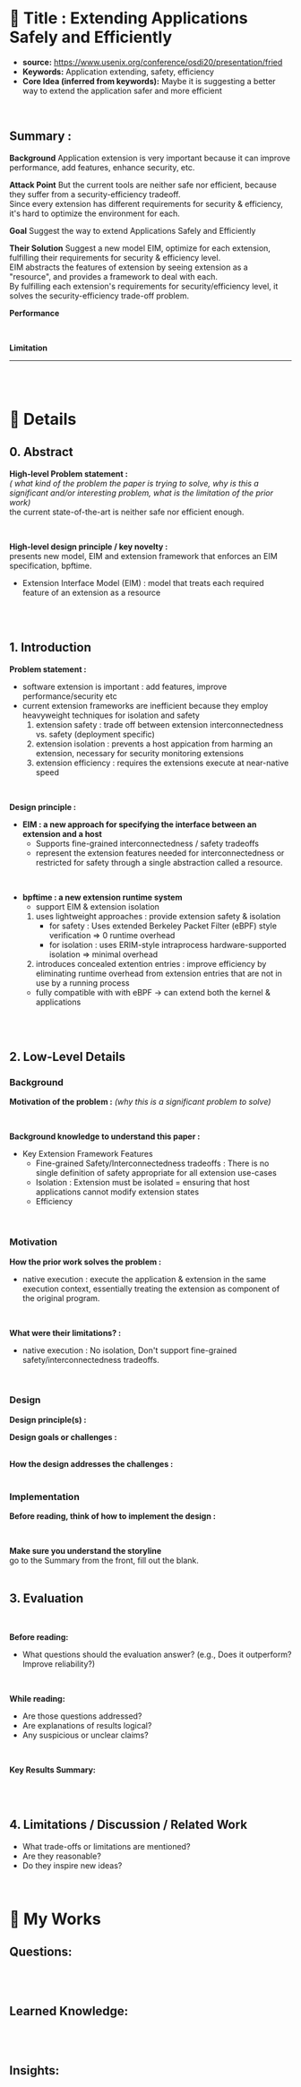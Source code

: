 # 📄 Title : Extending Applications Safely and Efficiently
- **source:**   https://www.usenix.org/conference/osdi20/presentation/fried
- **Keywords:**  Application extending, safety, efficiency
- **Core Idea (inferred from keywords):**  Maybe it is suggesting a better way to extend the application safer and more efficient

<br>

## Summary :
**Background**
Application extension is very important because it can improve performance, add features, enhance security, etc. 
<br>

**Attack Point**
But the current tools are neither safe nor efficient, because they suffer from a security-efficiency tradeoff. <br>
Since every extension has different requirements for security & efficiency, it's hard to optimize the environment for each.
<br>

**Goal**
Suggest the way to extend Applications Safely and Efficiently 
<br>

**Their Solution** 
Suggest a new model EIM, optimize for each extension, fulfilling their requirements for security & efficiency level. <br>
EIM abstracts the features of extension by seeing extension as a "resource", and provides a framework to deal with each. <br>
By fulfilling each extension's requirements for security/efficiency level, it solves the security-efficiency trade-off problem. 
<br>

**Performance**

<br>

**Limitation**




---
<br> <br>




# 🔎 Details

## 0. Abstract
**High-level Problem statement :**  
  *( what kind of the problem the paper is trying to solve, why is this a significant and/or interesting problem, what is the limitation of the prior work)*
  <br>
  the current state-of-the-art is neither safe nor efficient enough.

<br>

**High-level design principle / key novelty :** 
<br>
presents new model, EIM and extension framework that enforces an EIM specification, bpftime.
  - Extension Interface Model (EIM) : model that treats each required feature of an extension as a resource


<br> <br>

## 1. Introduction
**Problem statement :**
<br>
- software extension is important : add features, improve performance/security etc
- current extension frameworks are inefficient because they employ heavyweight techniques for isolation and safety
  1. extension safety : trade off between extension interconnectedness vs. safety (deployment specific)
  2. extension isolation : prevents a host appication from harming an extension, necessary for security monitoring extensions
  3. extension efficiency : requires the extensions execute at near-native speed
<br>

**Design principle :**
<br>
- **EIM : a new approach for specifying the interface between an extension and a host**
  - Supports fine-grained interconnectedness / safety tradeoffs
  - represent the extension features needed for interconnectedness or restricted for safety through a single abstraction called a resource.

<br>

- **bpftime : a new extension runtime system**
  - support EIM & extension isolation
  1. uses lightweight approaches : provide extension safety & isolation
      - for safety : Uses extended Berkeley Packet Filter (eBPF) style verification => 0 runtime overhead
      - for isolation : uses ERIM-style intraprocess hardware-supported isolation => minimal overhead
  2. introduces concealed extention entries : improve efficiency by eliminating runtime overhead from extension entries that are not in use by a running process
  - fully compatible with with eBPF -> can extend both the kernel & applications

<br> <br>

## 2. Low-Level Details
### Background
**Motivation of the problem :**
*(why this is a significant problem to solve)*

<br>

**Background knowledge to understand this paper :**
- Key Extension Framework Features
  - Fine-grained Safety/Interconnectedness tradeoffs
    : There is no single definition of safety appropriate for all extension use-cases
  - Isolation : Extension must be isolated = ensuring that host applications cannot modify extension states
  - Efficiency

<br>

### Motivation
**How the prior work solves the problem :**
- native execution : execute the application & extension in the same execution context, essentially treating the extension as  component of the original program.
<br>

**What were their limitations? :**
- native execution : No isolation, Don't support fine-grained safety/interconnectedness tradeoffs.
<br>

### Design
**Design principle(s) :**
<br>

**Design goals or challenges :**  
<br>

**How the design addresses the challenges :**  
<br>

### Implementation
**Before reading, think of how to implement the design :**  

<br>

**Make sure you understand the storyline**
<br>
go to the Summary from the front, fill out the blank.
<br> <br>

## 3. Evaluation

<br>

**Before reading:**  
- What questions should the evaluation answer? (e.g., Does it outperform? Improve reliability?)  

<br>

**While reading:**  
- Are those questions addressed?  
- Are explanations of results logical?  
- Any suspicious or unclear claims?  

<br>

**Key Results Summary:**  

<br> <br>

## 4. Limitations / Discussion / Related Work
- What trade-offs or limitations are mentioned?  
- Are they reasonable?  
- Do they inspire new ideas?  

<br>


# 🧐 My Works

## Questions:

<br> <br>

## Learned Knowledge:


<br> <br>

## Insights: 





